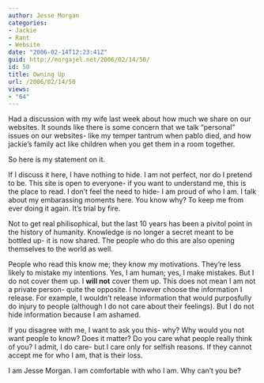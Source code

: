 ```yaml
---
author: Jesse Morgan
categories:
- Jackie
- Rant
- Website
date: "2006-02-14T12:23:41Z"
guid: http://morgajel.net/2006/02/14/50/
id: 50
title: Owning Up
url: /2006/02/14/50
views:
- "64"
---
```


Had a discussion with my wife last week about how much we share on our websites. It sounds like there is some concern that we talk “personal” issues on our websites- like my temper tantrum when pablo died, and how jackie’s family act like children when you get them in a room together.

So here is my statement on it.

If I discuss it here, I have nothing to hide. I am not perfect, nor do I pretend to be. This site is open to everyone- if you want to understand me, this is the place to read. I don’t feel the need to hide- I am proud of who I am. I talk about my embarassing moments here. You know why? To keep me from ever doing it again. It’s trial by fire.

Not to get real philisophical, but the last 10 years has been a pivitol point in the history of humanity. Knowledge is no longer a secret meant to be bottled up- it is now shared. The people who do this are also opening themselves to the world as well.

People who read this know me; they know my motivations. They’re less likely to mistake my intentions. Yes, I am human; yes, I make mistakes. But I do not cover them up. I **will not** cover them up. This does not mean I am not a private person- quite the opposite. I however choose the information I release. For example, I wouldn’t release information that would purposfully do injury to people (although I do not care about their feelings). But I do not hide information because I am ashamed.

If you disagree with me, I want to ask you this- why? Why would you not want people to know? Does it matter? Do you care what people really think of you? I admit, I do care- but I care only for selfish reasons. If they cannot accept me for who I am, that is their loss.

I am Jesse Morgan. I am comfortable with who I am. Why can’t you be?